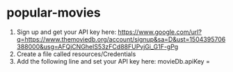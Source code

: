 # popular-movies

1. Sign up and get your API key here: https://www.google.com/url?q=https://www.themoviedb.org/account/signup&sa=D&ust=1504395706388000&usg=AFQjCNGhelS53zFCd88FUPvjGi_G1F-gPg
2. Create a file called resources/Credentials
3. Add the following line and set your API key here: movieDb.apiKey = <API key>